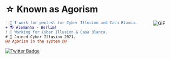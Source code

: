 #                                                     ☆ Known as Agorism

<img align="right" alt="GIF" src="https://media.discordapp.net/attachments/782665455587557417/797153231360491550/57b73e4287a17d2dbddedf5de9ae40b5.png?width=240&height=240"/>

```diff
- 📝 I work for pentest for Cyber Illusion and Casa Blanca.
+ 🌎 Alemanha - Berlim!
! 🧠 Working for Cyber Illusion & Casa Blanca.
# 🧪 Joined Cyber Illusion 2021.
@@ Agorism in the system @@
```
[![Twitter Badge](https://img.shields.io/badge/-@properize-2ccce9?style=flat-square&labelColor=2ccce9&logo=twitter&logoColor=white&link=https://twitter.com/properize)](https://twitter.com/properize) 
<!--
**SystemsFrozen/SystemsFrozen** is a ✨ _special_ ✨ repository because its `README.md` (this file) appears on your GitHub profile.
